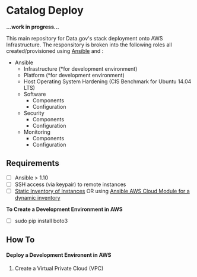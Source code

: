 # Catalog Deploy
**...work in progress...**

This main repository for Data.gov's stack deployment onto AWS Infrastructure. The responsitory is broken into the following roles all created/provisioned using [Ansible](http://docs.ansible.com/ansible/intro_installation.html) and :

- Ansible
  - Infrastructure (*for development environment)
  - Platform (*for development environment)
  - Host Operating System Hardening (CIS Benchmark for Ubuntu 14.04 LTS)
  - Software
    - Components
    - Configuration
  - Security
    - Components
    - Configuration
  - Monitoring
    - Components
    - Configuration

## Requirements
- [ ] Ansible > 1.10
- [ ] SSH access (via keypair) to remote instances
- [ ] [Static Inventory of Instances](http://docs.ansible.com/ansible/intro_inventory.html) OR using [Ansible AWS Cloud Module for a dynamic inventory](http://docs.ansible.com/ansible/intro_dynamic_inventory.html)

**To Create a Development Environment in AWS**
- [ ] sudo pip install boto3
## How To

#### Deploy a Development Environent in AWS

1. Create a Virtual Private Cloud (VPC)
